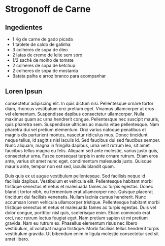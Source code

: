 # Strogonoff de Carne 

## Ingedientes

- 1 Kg de carne de gado picada
- 1 tablete de caldo de galinha
- 3 colheres de sopa de óleo
- 2 latas de creme de leite sem soro
- 1/2 sachê de molho de tomate
- 2 colheres de sopa de ketchup
- 2 colheres de sopa de mostarda
- Batata palha e arroz branco para acompanhar



## Loren Ipsun



consectetur adipiscing elit. In quis dictum  nisi. Pellentesque ornare tortor diam, rhoncus vestibulum orci pretium  eget. Vivamus ullamcorper at eros vel elementum. Suspendisse dapibus  consectetur ullamcorper. Nulla maximus quam ac urna hendrerit congue.  Pellentesque nec suscipit mauris, quis pharetra sem. Suspendisse  ultricies ac mauris vitae pellentesque. Nam pharetra dui vel pretium  elementum. Orci varius natoque penatibus et magnis dis parturient  montes, nascetur ridiculus mus. Donec tincidunt neque tellus, id  sagittis nisl iaculis id. Sed faucibus dui sed faucibus semper. Nunc  aliquam, magna in fringilla dapibus, urna velit rutrum leo, sit amet  faucibus tellus magna eu felis. Aliquam sed ante molestie, varius justo  quis, consectetur urna. Fusce consequat turpis in ante ornare rutrum.  Etiam eros ante, varius sit amet nunc eget, condimentum malesuada justo. Quisque mauris ante, tempor non est sed, iaculis blandit quam.

Duis quis ex ut augue vestibulum pellentesque. Sed facilisis neque id  facilisis dapibus. Vestibulum et vehicula elit. Pellentesque habitant  morbi tristique senectus et netus et malesuada fames ac turpis egestas.  Donec blandit tortor nibh, eu fermentum erat ullamcorper nec. Quisque  placerat tincidunt dui facilisis venenatis. Nullam lacinia cursus  hendrerit. Nunc accumsan lorem vehicula ullamcorper tristique.  Pellentesque habitant morbi tristique senectus et netus et malesuada  fames ac turpis egestas. Duis vel dolor congue, porttitor nisl quis,  scelerisque enim. Etiam commodo erat orci, nec rutrum lectus feugiat  eget. Nam pretium sapien ut mi pretium gravida. Nam eu rutrum ex.  Phasellus elementum risus nec libero vestibulum, id volutpat magna  tristique. Morbi facilisis tellus hendrerit turpis vestibulum gravida.  Ut bibendum enim in ligula molestie consectetur sed sit amet libero.
